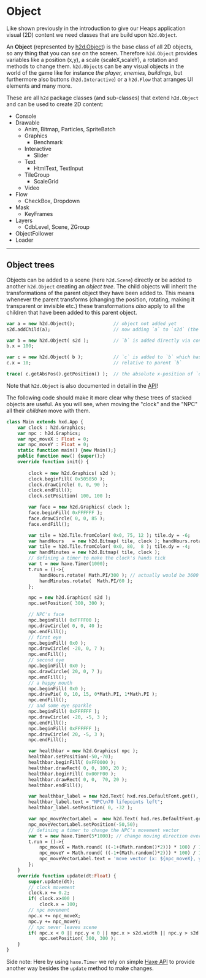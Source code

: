 # Object
Like shown previously in the introduction to give our Heaps application visual (2D) content we need classes that are build upon `h2d.Object`.

An **Object** (represented by [h2d.Object](https://heaps.io/api/h2d/Object.html)) is the base class of all 2D objects, so any thing that you can *see* on the screen. Therefore `h2d.Object` provides variables like a position (x,y), a scale (scaleX,scaleY), a rotation and methods to change them.
`h2d.Object`s can be any visual objects in the world of the game like for instance *the player, enemies, buildings*, but furthermore also buttons (`h2d.Interactive`) or a `h2d.Flow` that arranges UI elements and many more.

These are all `h2d` package classes (and sub-classes) that extend `h2d.Object` and can be used to create 2D content:
- Console
- Drawable
  - Anim, Bitmap, Particles, SpriteBatch
  - Graphics
    - Benchmark
  - Interactive
    - Slider
  - Text
    - HtmlText, TextInput
  - TileGroup
    - ScaleGrid
  - Video
- Flow
  - CheckBox, Dropdown
- Mask
  - KeyFrames
- Layers
  - CdbLevel, Scene, ZGroup
- ObjectFollower
- Loader

---
## Object trees
Objects can be added to a scene (here `h2d.Scene`) directly or be added to another `h2d.Object` creating an *object tree*.
The child objects will inherit the transformations of the parent object they have been added to. This means whenever the parent transforms (changing the position, rotating, making it transparent or invisible etc.) these transformations *also* apply to all the children that have been added to this parent object.

```haxe
var a = new h2d.Object();              // object not added yet
s2d.addChild(a);                       // now adding `a` to `s2d` (the currently active 2D scene)

var b = new h2d.Object( s2d );         // `b` is added directly via constructor to `s2d`
b.x = 100;

var c = new h2d.Object( b );           // `c` is added to `b` which has been added to a scene (`s2d`)
c.x = 10;                              // relative to parent `b`

trace( c.getAbsPos().getPosition() );  // the absolute x-position of `c` will be 110, because it "travels" along with its parent `b`
```

Note that `h2d.Object` is also documented in detail in the [API](https://heaps.io/api/h2d/Object.html)!

The following code should make it more clear why these trees of stacked objects are useful. As you will see, when moving the "clock" and the "NPC" all their *children* move with them.

```haxe
class Main extends hxd.App {
    var clock : h2d.Graphics;
    var npc : h2d.Graphics;
    var npc_moveX : Float = 0;
    var npc_moveY : Float = 0;
    static function main() {new Main();}
    public function new() {super();}
    override function init() {
        
        clock = new h2d.Graphics( s2d );
        clock.beginFill( 0x505050 );
        clock.drawCircle( 0, 0, 90 );
        clock.endFill();
        clock.setPosition( 100, 100 );

        var face = new h2d.Graphics( clock );
        face.beginFill( 0xFFFFFF );
        face.drawCircle( 0, 0, 85 );
        face.endFill();

        var tile = h2d.Tile.fromColor( 0x0, 75, 12 ); tile.dy = -6;
        var handHours   = new h2d.Bitmap( tile, clock ); handHours.rotation = 1.5*Math.PI;
        var tile = h2d.Tile.fromColor( 0x0, 80,  8 ); tile.dy = -4;
        var handMinutes = new h2d.Bitmap( tile, clock );
        // defining a timer to make the clock's hands tick
        var t = new haxe.Timer(1000);
        t.run = ()->{
            handHours.rotate( Math.PI/300 ); // actually would be 3600 for real hours
            handMinutes.rotate(  Math.PI/60 );
        };

        npc = new h2d.Graphics( s2d );
        npc.setPosition( 300, 300 );

        // NPC's face
        npc.beginFill( 0xFFFF00 );
        npc.drawCircle( 0, 0, 40 );
        npc.endFill();
        // first eye
        npc.beginFill( 0x0 );
        npc.drawCircle( -20, 0, 7 );
        npc.endFill();
        // second eye
        npc.beginFill( 0x0 );
        npc.drawCircle( 20, 0, 7 );
        npc.endFill();
        // a happy mouth
        npc.beginFill( 0x0 );
        npc.drawPie( 0, 10, 15, 0*Math.PI, 1*Math.PI );
        npc.endFill();
        // and some eye sparkle
        npc.beginFill( 0xFFFFFF );
        npc.drawCircle( -20, -5, 3 );
        npc.endFill();
        npc.beginFill( 0xFFFFFF );
        npc.drawCircle( 20, -5, 3 );
        npc.endFill();

        var healthbar = new h2d.Graphics( npc );
        healthbar.setPosition(-50,-70);
        healthbar.beginFill( 0xFF0000 );
        healthbar.drawRect( 0, 0, 100, 20 );
        healthbar.beginFill( 0x00FF00 );
        healthbar.drawRect( 0, 0,  70, 20 );
        healthbar.endFill();

        var healthbar_label = new h2d.Text( hxd.res.DefaultFont.get(), healthbar );
        healthbar_label.text = "NPC\n70 lifepoints left";
        healthbar_label.setPosition( 0, -32 );

        var npc_moveVectorLabel =  new h2d.Text( hxd.res.DefaultFont.get(), npc );
        npc_moveVectorLabel.setPosition(-50,50);
        // defining a timer to change the NPC's movement vector
        var t = new haxe.Timer(5*1000); // change moving direction every 5 seconds
        t.run = ()->{
            npc_moveX = Math.round( ((-1+(Math.random()*2))) * 100) / 100;
            npc_moveY = Math.round( ((-1+(Math.random()*2))) * 100) / 100;
            npc_moveVectorLabel.text = 'move vector (x: ${npc_moveX}, y: ${npc_moveY})';
        };
    }
    override function update(dt:Float) {
        super.update(dt);
        // clock movement
        clock.x += 0.2;
        if( clock.x>400 )
            clock.x = 100;
        // npc movement
        npc.x += npc_moveX;
        npc.y += npc_moveY;
        // npc never leaves scene
        if( npc.x < 0 || npc.y < 0 || npc.x > s2d.width || npc.y > s2d.height )
            npc.setPosition( 300, 300 );
    }
}
```

Side note: Here by using `haxe.Timer` we rely on simple [Haxe API](https://api.haxe.org/) to provide another way besides the `update` method to make changes.
